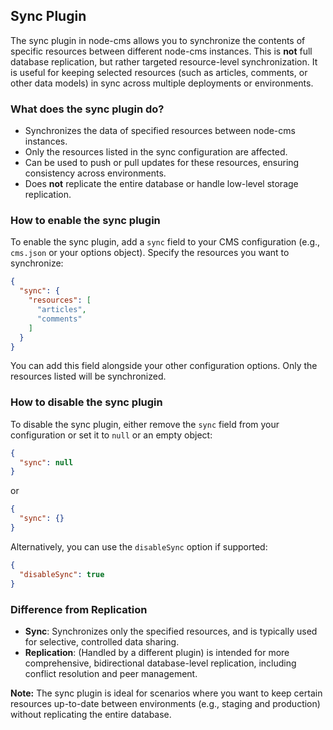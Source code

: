 
## Sync Plugin

The sync plugin in node-cms allows you to synchronize the contents of specific resources between different node-cms instances. This is **not** full database replication, but rather targeted resource-level synchronization. It is useful for keeping selected resources (such as articles, comments, or other data models) in sync across multiple deployments or environments.

### What does the sync plugin do?

- Synchronizes the data of specified resources between node-cms instances.
- Only the resources listed in the sync configuration are affected.
- Can be used to push or pull updates for these resources, ensuring consistency across environments.
- Does **not** replicate the entire database or handle low-level storage replication.

### How to enable the sync plugin

To enable the sync plugin, add a `sync` field to your CMS configuration (e.g., `cms.json` or your options object). Specify the resources you want to synchronize:

```json
{
  "sync": {
    "resources": [
      "articles",
      "comments"
    ]
  }
}
```

You can add this field alongside your other configuration options. Only the resources listed will be synchronized.

### How to disable the sync plugin

To disable the sync plugin, either remove the `sync` field from your configuration or set it to `null` or an empty object:

```json
{
  "sync": null
}
```
or
```json
{
  "sync": {}
}
```

Alternatively, you can use the `disableSync` option if supported:

```json
{
  "disableSync": true
}
```

### Difference from Replication

- **Sync**: Synchronizes only the specified resources, and is typically used for selective, controlled data sharing.
- **Replication**: (Handled by a different plugin) is intended for more comprehensive, bidirectional database-level replication, including conflict resolution and peer management.

**Note:** The sync plugin is ideal for scenarios where you want to keep certain resources up-to-date between environments (e.g., staging and production) without replicating the entire database.
